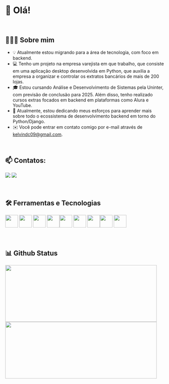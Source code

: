 # 👋 Olá! 
<br>

## 👨🏻‍💻 Sobre mim
* 💡 Atualmente estou migrando para a área de tecnologia, com foco em backend.
* 💻 Tenho um projeto na empresa varejista em que trabalho, que consiste em uma aplicação desktop desenvolvida em Python, que auxilia a empresa a organizar e controlar os extratos bancários de mais de 200 lojas.
* 🎓 Estou cursando Análise e Desenvolvimento de Sistemas pela Uninter, com previsão de conclusão para 2025. Além disso, tenho realizado cursos extras focados em backend em plataformas como Alura e YouTube.
* 🌱 Atualmente, estou dedicando meus esforços para aprender mais sobre todo o ecossistema de desenvolvimento backend em torno do Python/Django.
* ✉️ Você pode entrar em contato comigo por e-mail através de kelvindc09@gmail.com.
<br>


## 📫 Contatos:

<div>
<a href = "mailto:contato@kelvindc09@gmail.com"><img loading="lazy" src="https://img.shields.io/badge/Gmail-D14836?style=for-the-badge&logo=gmail&logoColor=white" target="_blank"></a>
<a href="https://www.linkedin.com/in/kelvin-costa-749342211/" target="_blank"><img loading="lazy" src="https://img.shields.io/badge/-LinkedIn-%230077B5?style=for-the-badge&logo=linkedin&logoColor=white" target="_blank"></a> 
<br>
<br>
<br>
</div>

## 🛠 Ferramentas e Tecnologias

<img loading="lazy" src="https://cdn.jsdelivr.net/gh/devicons/devicon/icons/git/git-original.svg" width="40" height="40"/>&nbsp;<img loading="lazy" src="https://cdn.jsdelivr.net/gh/devicons/devicon/icons/visualstudio/visualstudio-plain.svg" width="40" height="40" bg_color="ffffff"/>&nbsp;<img loading="lazy" src="https://cdn.jsdelivr.net/gh/devicons/devicon/icons/django/django-plain-wordmark.svg" width="40" height="40"/>&nbsp;<img loading="lazy" src="https://cdn.jsdelivr.net/gh/devicons/devicon/icons/html5/html5-original.svg" width="40" height="40"/><img loading="lazy" src="https://cdn.jsdelivr.net/gh/devicons/devicon/icons/css3/css3-original.svg" width="40" height="40"/>&nbsp;<img loading="lazy" src="https://cdn.jsdelivr.net/gh/devicons/devicon/icons/bootstrap/bootstrap-original.svg" width="40" height="40"/>&nbsp;<img loading="lazy" src="https://cdn.jsdelivr.net/gh/devicons/devicon/icons/github/github-original.svg" width="40" height="40"/><img loading="lazy" src="https://cdn.jsdelivr.net/gh/devicons/devicon/icons/javascript/javascript-original.svg" width="40" height="40"/>&nbsp;<img loading="lazy" src="https://cdn.jsdelivr.net/gh/devicons/devicon/icons/python/python-original.svg" width="40" height="40"/>
<br>
<br>
<br>

## 📊 Github Status
<div>
<a href="https://github.com/0costa">
<img loading="lazy" height="180em" width="480em" src="https://github-readme-stats.vercel.app/api/top-langs/?username=0costa&layout=compact&langs_count=7&theme=tokyonight&hide_border=true"/>
<img loading="lazy" height="180em" width="480em" src="https://github-readme-stats.vercel.app/api?username=0costa&show_icons=true&theme=tokyonight&include_all_commits=true&count_private=true&hide_border=true"/>
</div>
